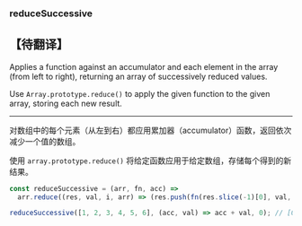 ### reduceSuccessive
【待翻译】
------------

Applies a function against an accumulator and each element in the array (from left to right), returning an array of successively reduced values.

Use `Array.prototype.reduce()` to apply the given function to the given array, storing each new result.

------------

对数组中的每个元素（从左到右）都应用累加器（accumulator）函数，返回依次减少一个值的数组。

使用 `array.prototype.reduce()` 将给定函数应用于给定数组，存储每个得到的新结果。

```js
const reduceSuccessive = (arr, fn, acc) =>
  arr.reduce((res, val, i, arr) => (res.push(fn(res.slice(-1)[0], val, i, arr)), res), [acc]);
```

```js
reduceSuccessive([1, 2, 3, 4, 5, 6], (acc, val) => acc + val, 0); // [0, 1, 3, 6, 10, 15, 21]
```

